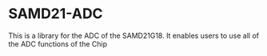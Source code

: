 # SAMD21-ADC
This is a library for the ADC of the SAMD21G18. It enables users to use all of the ADC functions of the Chip
